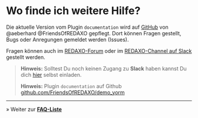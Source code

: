 # Wo finde ich weitere Hilfe?

Die aktuelle Version vom Plugin `documentation` wird auf [GitHub](https://github.com/FriendsOfREDAXO/demo_yorm) von @aeberhard @FriendsOfREDAXO gepflegt.
Dort können Fragen gestellt, Bugs oder Anregungen gemeldet werden (Issues).

Fragen können auch im [REDAXO-Forum](http://www.redaxo.org/de/forum/) oder im [REDAXO-Channel auf Slack](https://friendsofredaxo.slack.com/) gestellt werden.

> **Hinweis:**
> Solltest Du noch keinen Zugang zu **Slack** haben kannst Du dich [hier](http://www.redaxo.org/slack/) selbst einladen.
>
> **Hinweis:**
> Plugin `documentation` auf Github
> [github.com/FriendsOfREDAXO/demo_yorm](https://github.com/FriendsOfREDAXO/demo_yorm)

---

&raquo; Weiter zur **[FAQ-Liste](help_faq.md)**
